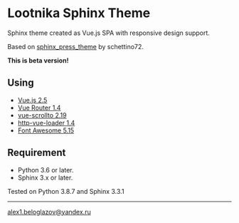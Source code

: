 # Lootnika Sphinx Theme

Sphinx theme created as Vue.js SPA with responsive design support.

Based on [sphinx_press_theme](https://github.com/schettino72/sphinx_press_theme) by schettino72.

**This is beta version!**



## Using

* [Vue.js 2.5](http://vuejs.org)
* [Vue Router 1.4](https://router.vuejs.org/)
* [vue-scrollto 2.19](https://github.com/rigor789/vue-scrollto)
* [http-vue-loader 1.4](https://github.com/FranckFreiburger/http-vue-loader)
* [Font Awesome 5.15](http://fortawesome.github.com/Font-Awesome/)



## Requirement

- Python 3.6 or later.
- Sphinx 3.x or later.

Tested on Python 3.8.7 and Sphinx  3.3.1



------

alex1.beloglazov@yandex.ru

